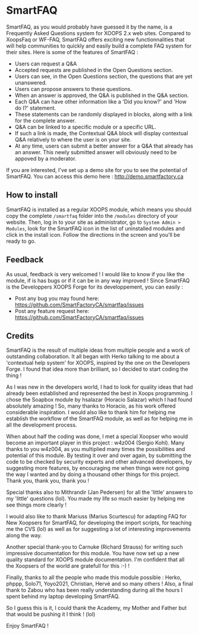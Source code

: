 # SmartFAQ

SmartFAQ, as you would probably have guessed it by the name, is a Frequently Asked Questions system for XOOPS 2.x web sites. Compared to XoopsFaq or WF-FAQ, SmartFAQ offers exciting new functionnalities that will help communities to quickly and easily build a complete FAQ system for their sites. Here is some of the features of SmartFAQ :

* Users can request a Q&A
* Accepted requests are published in the Open Questions section.
* Users can see, in the Open Questions section, the questions that are yet unanswered.
* Users can propose answers to these questions.
* When an answer is approved, the Q&A is published in the Q&A section.
* Each Q&A can have other information like a 'Did you know?' and 'How do I?' statement.
* These statements can be randomly displayed in blocks, along with a link for the complete answer.
* Q&A can be linked to a specific module or a specific URL.
* If such a link is made, the Contextual Q&A block will display contextual Q&A relatively to where the user is on your site.
* At any time, users can submit a better answer for a Q&A that already has an answer. This newly submitted answer will obviously need to be appoved by a moderator.

If you are interested, I've set up a demo site for you to see the potential of SmartFAQ. You can access this demo here :
http://demo.smartfactory.ca

## How to install

SmartFAQ is installed as a regular XOOPS module, which means you should copy the complete `/smartfaq` folder into the `/modules` directory of your website. Then, log in to your site as administrator, go to `System Admin > Modules`, look for the SmartFAQ icon in the list of uninstalled modules and click in the install icon. Follow the directions in the screen and you'll be ready to go.

## Feedback

As usual, feedback is very welcomed ! I would like to know if you like the module, if is has bugs or if it can be in any way improved ! Since SmartFAQ is the Developpers XOOPS Forge for its developpement, you can easily :

* Post any bug you may found here: https://github.com/SmartFactoryCA/smartfaq/issues
* Post any feature request here: https://github.com/SmartFactoryCA/smartfaq/issues

## Credits

SmartFAQ is the result of multiple ideas from multiple people and a work of outstanding collaboration. It all began with Herko talking to me about a 'contextual help system' for XOOPS, inspired by the one on the Developers Forge. I found that idea more than brilliant, so I decided to start coding the thing !

As I was new in the developers world, I had to look for quality ideas that had already been established and represented the best in Xoops programming. I chose the Soapbox module by hsalazar (Horacio Salazar) which I had found absolutely amazing ! So, many thanks to Horacio, as his work offered considerable inspiration. I would also like to thank him for helping me establish the workflow of the SmartFAQ module, as well as for helping me in all the development process.

When about half the coding was done, I met a special Xoopser who would become an important player in this project : w4z004 (Sergio Kohl). Many thanks to you w4z004, as you multiplied many times the possibilities and potential of this module. By testing it over and over again, by submitting the code to be checked by security experts and other advanced developers, by suggesting more features, by encouraging me when things were not going the way I wanted and by doing a thousand other things for this project. Thank you, thank you, thank you !

Special thanks also to Mithrandir (Jan Pedersen) for all the 'little' answers to my 'little' questions (lol). You made my life so much easier by helping me see things more clearly !

I would also like to thank Mariuss (Marius Scurtescu) for adapting FAQ for New Xoopsers for SmartFAQ, for developing the import scripts, for teaching me the CVS (lol) as well as for suggesting a lot of interesting improvements along the way.

Another special thank-you to Carnuke (Richard Strauss) for writing such impressive documentation for this module. You have now set up a new quality standard for XOOPS module documentation. I'm confident that all the Xoopsers of the world are gratefull for this :-) !

Finally, thanks to all the people who made this module possible : Herko, phppp, Solo71, Yoyo2021, Christian, Hervé and so many others ! Also, a final thank to Zabou who has been really understanding during all the hours I spent behind my laptop developing SmartFAQ.

So I guess this is it, I could thank the Academy, my Mother and Father but that would be pushing it I think ! (lol)

Enjoy SmartFAQ !
